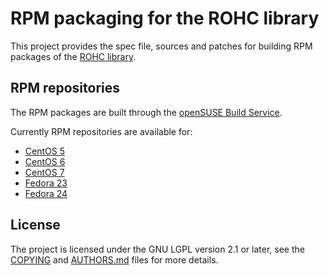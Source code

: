 # RPM packaging for the ROHC library

This project provides the spec file, sources and patches for building RPM
packages of the [ROHC library](https://rohc-lib.org/).


## RPM repositories

The RPM packages are built through the [openSUSE Build Service](https://build.opensuse.org/package/show/home:dbarvaux/rohc).

Currently RPM repositories are available for:
* [CentOS 5](http://download.opensuse.org/repositories/home:/dbarvaux/CentOS_5/)
* [CentOS 6](http://download.opensuse.org/repositories/home:/dbarvaux/CentOS_6/)
* [CentOS 7](http://download.opensuse.org/repositories/home:/dbarvaux/CentOS_7/)
* [Fedora 23](http://download.opensuse.org/repositories/home:/dbarvaux/Fedora_23/)
* [Fedora 24](http://download.opensuse.org/repositories/home:/dbarvaux/Fedora_24/)


## License

The project is licensed under the GNU LGPL version 2.1 or later, see the
[COPYING](COPYING) and [AUTHORS.md](AUTHORS.md) files for more details.

